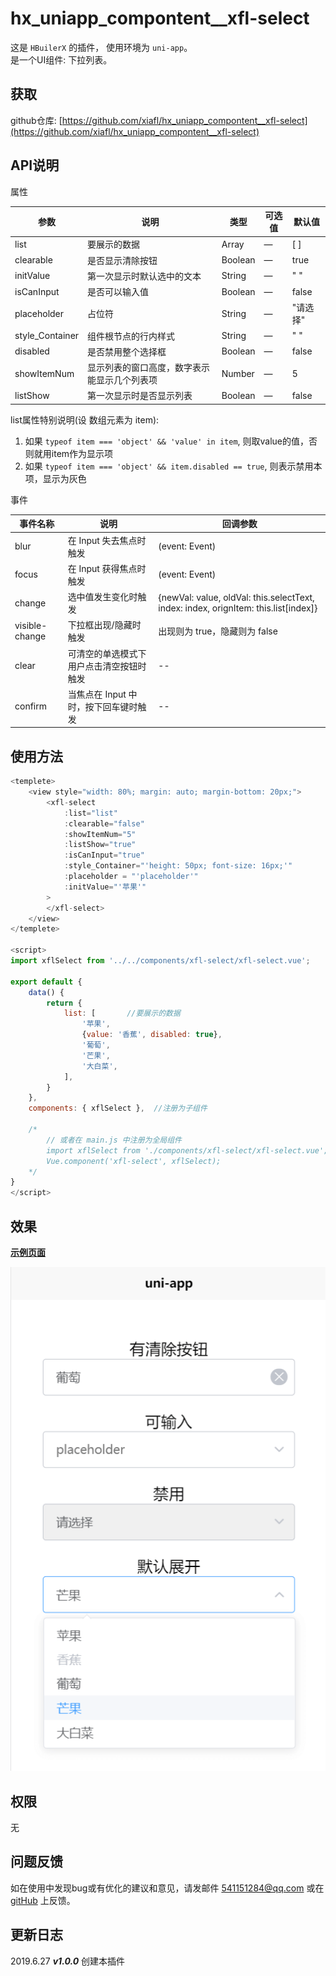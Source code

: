 

# hx_uniapp_compontent__xfl-select

这是 `HBuilerX` 的插件， 使用环境为 `uni-app`。  
是一个UI组件: 下拉列表。  

## 获取
github仓库: [https://github.com/xiafl/hx_uniapp_compontent__xfl-select](https://github.com/xiafl/hx_uniapp_compontent__xfl-select)  
  
## API说明
属性  
   
参数	| 说明	| 类型	| 可选值	| 默认值   
-- | -- | -- | -- | --   
list	| 要展示的数据	| Array	| —	| [ ]   
clearable	| 是否显示清除按钮	| Boolean	| —	| true   
initValue	| 第一次显示时默认选中的文本	| String	| —	| " "   
isCanInput	| 是否可以输入值	| Boolean	| —	| false   
placeholder	| 占位符	| String	| —	| "请选择"   
style_Container	| 组件根节点的行内样式	| String	| —	| " "   
disabled	| 是否禁用整个选择框	| Boolean	| —	| false   
showItemNum	| 显示列表的窗口高度，数字表示能显示几个列表项	| Number	| —	| 5   
listShow	| 第一次显示时是否显示列表	| Boolean	| —	| false   
  
list属性特别说明(设 数组元素为 item):
1. 如果 `typeof item === 'object' && 'value' in item`, 则取value的值，否则就用item作为显示项  
2. 如果 `typeof item === 'object' && item.disabled == true`, 则表示禁用本项，显示为灰色  
    
事件  
   
| 事件名称	| 说明	| 回调参数 |   
| -- | -- | -- |   
| blur	| 在 Input 失去焦点时触发 | (event: Event)   
| focus	| 在 Input 获得焦点时触发 | (event: Event)   
| change	| 	选中值发生变化时触发 | {newVal: value, oldVal: this.selectText, index: index, orignItem: this.list[index]}   
| visible-change	| 下拉框出现/隐藏时触发 | 出现则为 true，隐藏则为 false   
| clear	| 可清空的单选模式下用户点击清空按钮时触发 | --   
| confirm	| 当焦点在 Input 中时，按下回车键时触发 | --   
  
## 使用方法
  
```javascript
<templete>
	<view style="width: 80%; margin: auto; margin-bottom: 20px;">
		<xfl-select 
			:list="list"
			:clearable="false"
			:showItemNum="5" 
			:listShow="true"
			:isCanInput="true"  
			:style_Container="'height: 50px; font-size: 16px;'"
			:placeholder = "'placeholder'"
			:initValue="'苹果'"
		>
		</xfl-select>
	</view>
</templete>

<script>
import xflSelect from '../../components/xfl-select/xfl-select.vue';     //导入

export default {
	data() {
		return {
			list: [       //要展示的数据
				'苹果',
				{value: '香蕉', disabled: true},
				'葡萄',
				'芒果',
				'大白菜',
			],
		}
	},
	components: { xflSelect },  //注册为子组件
	
	/* 
		// 或者在 main.js 中注册为全局组件 
		import xflSelect from './components/xfl-select/xfl-select.vue';
		Vue.component('xfl-select', xflSelect);
	*/
}
</script>
```
  
## 效果
[**示例页面**](http://raw.githack.com/xiafl/hx_uniapp_compontent__xfl-select/master/test_select/unpackage/dist/build/h5/index.html)
   
![](example.png)

## 权限
无 

## 问题反馈
如在使用中发现bug或有优化的建议和意见，请发邮件 <541151284@qq.com> 或在 [gitHub](https://github.com/xiafl/hx_uniapp_compontent__xfl-select) 上反馈。
  
## 更新日志
  
2019.6.27 ***v1.0.0***  创建本插件  
  